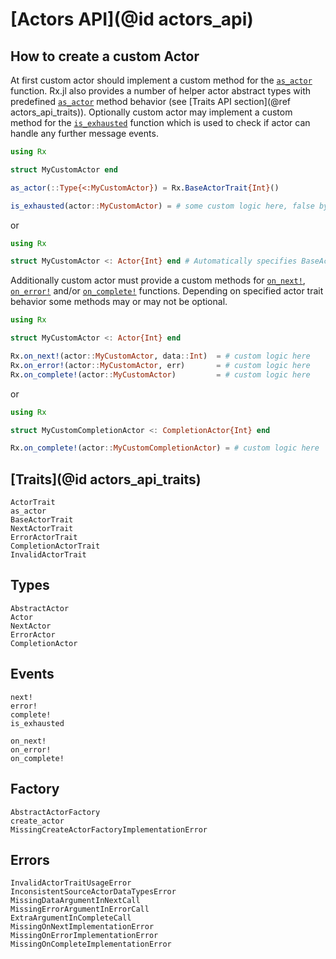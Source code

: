 # [Actors API](@id actors_api)

## How to create a custom Actor

At first custom actor should implement a custom method for the [`as_actor`](@ref) function.
Rx.jl also provides a number of helper actor abstract types with predefined [`as_actor`](@ref) method behavior (see [Traits API section](@ref actors_api_traits)). Optionally custom actor may implement a custom method for the [`is_exhausted`](@ref) function which is used to check if actor can handle any further message events.

```julia
using Rx

struct MyCustomActor end

as_actor(::Type{<:MyCustomActor}) = Rx.BaseActorTrait{Int}()

is_exhausted(actor::MyCustomActor) = # some custom logic here, false by default for all actors.
```

or

```julia
using Rx

struct MyCustomActor <: Actor{Int} end # Automatically specifies BaseActorTrait{Int} behavior.
```

Additionally custom actor must provide a custom methods for [`on_next!`](@ref), [`on_error!`](@ref) and/or [`on_complete!`](@ref) functions. Depending on specified actor trait behavior some methods may or may not be optional.

```julia
using Rx

struct MyCustomActor <: Actor{Int} end

Rx.on_next!(actor::MyCustomActor, data::Int)  = # custom logic here
Rx.on_error!(actor::MyCustomActor, err)       = # custom logic here
Rx.on_complete!(actor::MyCustomActor)         = # custom logic here
```

or

```julia
using Rx

struct MyCustomCompletionActor <: CompletionActor{Int} end

Rx.on_complete!(actor::MyCustomCompletionActor) = # custom logic here
```


## [Traits](@id actors_api_traits)

```@docs
ActorTrait
as_actor
BaseActorTrait
NextActorTrait
ErrorActorTrait
CompletionActorTrait
InvalidActorTrait
```

## Types

```@docs
AbstractActor
Actor
NextActor
ErrorActor
CompletionActor
```

## Events

```@docs
next!
error!
complete!
is_exhausted
```

```@docs
on_next!
on_error!
on_complete!
```

## Factory

```@docs
AbstractActorFactory
create_actor
MissingCreateActorFactoryImplementationError
```

## Errors

```@docs
InvalidActorTraitUsageError
InconsistentSourceActorDataTypesError
MissingDataArgumentInNextCall
MissingErrorArgumentInErrorCall
ExtraArgumentInCompleteCall
MissingOnNextImplementationError
MissingOnErrorImplementationError
MissingOnCompleteImplementationError
```
